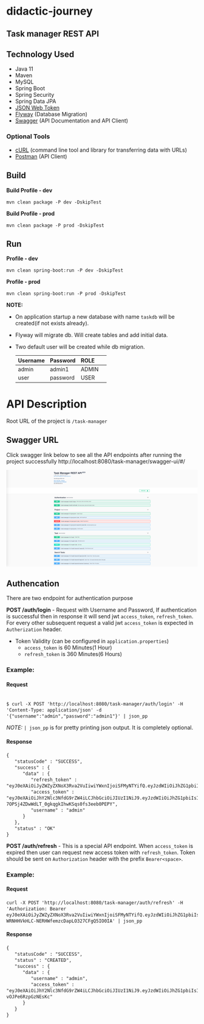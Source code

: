 # didactic-journey
## Task manager REST API

## Technology Used
- Java 11
- Maven
- MySQL
- Spring Boot
- Spring Security
- Spring Data JPA
- [JSON Web Token](https://jwt.io/)
- [Flyway](https://flywaydb.org/) (Database Migration)
- [Swagger](https://swagger.io/) (API Documentation and API Client)

### Optional Tools
- [cURL](https://curl.se/) (command line tool and library
for transferring data with URLs)
- [Postman](https://www.postman.com/) (API Client)

## Build
**Build Profile - dev**
```
mvn clean package -P dev -DskipTest
```

**Build Profile - prod**
```
mvn clean package -P prod -DskipTest
```

## Run
**Profile - dev**
```
mvn clean spring-boot:run -P dev -DskipTest
```

**Profile - prod**
```
mvn clean spring-boot:run -P prod -DskipTest
```

**NOTE:** 
- On application startup a new database with name `taskdb` will be created(if not exists already).
- Flyway will migrate db. Will create tables and add initial data.
- Two default user will be created while db migration.

    | Username      | Password    | ROLE        |             |
    | -----------   | ----------- | ----------- | ----------- |
    | admin         | admin1      | ADMIN       |             |
    | user          | password    | USER        |             |

# API Description
Root URL of the project is `/task-manager`

## Swagger URL
Click swagger link below to see all the API endpoints after running the project successfully
http://localhost:8080/task-manager/swagger-ui/#/

![swagger](swagger.jpg)

## Authencation
There are two endpoint for authentication purpose

**POST /auth/login** - Request with Username and Password, If authentication is successful then in response it will send jwt `access_token`, `refresh_token`. For every other subsequent request a valid jwt `access_token` is expected in `Autherization` header.  
- Token Validity (can be configured in `application.properties`)
    - `access_token` is 60 Minutes(1 Hour)
    - `refresh_token` is 360 Minutes(6 Hours)

### Example:  
#### **Request**
```

$ curl -X POST 'http://localhost:8080/task-manager/auth/login' -H 'Content-Type: application/json' -d '{"username":"admin","password":"admin1"}' | json_pp
```
_NOTE:_ `| json_pp` is for pretty printing json output. It is completely optional.
#### **Response**
```
{
   "statusCode" : "SUCCESS",
   "success" : {
      "data" : {
         "refresh_token" : "eyJ0eXAiOiJyZWZyZXNoX3Rva2VuIiwiYWxnIjoiSFMyNTYifQ.eyJzdWIiOiJhZG1pbiIsImlhdCI6MTYxNDQyNzQ1NCwiZXhwIjoxNjE0NDQ5MDU0fQ.BbBPihvf88j2vS1Yow04pZEDpYhlRRgRNNegL_cLxvc",
         "access_token" : "eyJ0eXAiOiJhY2Nlc3NfdG9rZW4iLCJhbGciOiJIUzI1NiJ9.eyJzdWIiOiJhZG1pbiIsInJvbGVzIjpbIkFETUlOIl0sImlhdCI6MTYxNDQyNzQ1NCwiZXhwIjoxNjE0NDMxMDU0fQ.oqu-7OPSj4ZDwWdLT_0gkqgkIhwKSqs0fs3eeb0PEPY",
         "username" : "admin"
      }
   },
   "status" : "OK"
}
```

**POST /auth/refresh** - This is a special API endpoint. When `access_token` is expired then user can request new access token with `refresh_token`. Token should be sent on `Authorization` header with the prefix `Bearer<space>`.
### Example:  
#### **Request**
```
curl -X POST 'http://localhost:8080/task-manager/auth/refresh' -H 'Authorization: Bearer eyJ0eXAiOiJyZWZyZXNoX3Rva2VuIiwiYWxnIjoiSFMyNTYifQ.eyJzdWIiOiJhZG1pbiIsImlhdCI6MTYxNDQyNzY5NiwiZXhwIjoxNjE0NDQ5Mjk2fQ.Qf5-WRNHHVkHLC-NERHWfemzcDapLO327CFgQ5IO0IA' | json_pp
```
#### **Response**
```
{
   "statusCode" : "SUCCESS",
   "status" : "CREATED",
   "success" : {
      "data" : {
         "username" : "admin",
         "access_token" : "eyJ0eXAiOiJhY2Nlc3NfdG9rZW4iLCJhbGciOiJIUzI1NiJ9.eyJzdWIiOiJhZG1pbiIsInJvbGVzIjpbIkFETUlOIl0sImlhdCI6MTYxNDQyNzg4OSwiZXhwIjoxNjE0NDMxNDg5fQ.6_hhaE8BLUQO25HgSduFlilc6A-vOJPe6RzpGzNEsKc"
      }
   }
}
```
